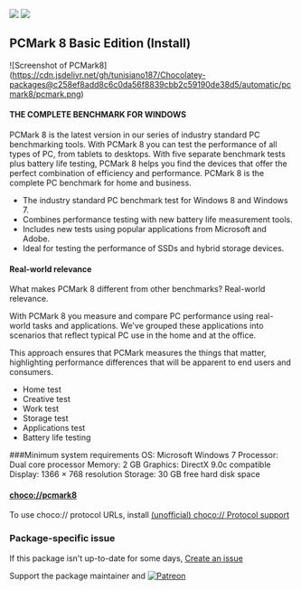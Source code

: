 [![](https://img.shields.io/chocolatey/v/pcmark8?color=green&label=pcmark8)](https://chocolatey.org/packages/pcmark8) [![](https://img.shields.io/chocolatey/dt/pcmark8)](https://chocolatey.org/packages/pcmark8)

## PCMark 8 Basic Edition (Install)

![Screenshot of PCMark8] (https://cdn.jsdelivr.net/gh/tunisiano187/Chocolatey-packages@c258ef8add8c6c0da56f8839cbb2c59190de38d5/automatic/pcmark8/pcmark.png)
#### THE COMPLETE BENCHMARK FOR WINDOWS

PCMark 8 is the latest version in our series of industry standard PC benchmarking tools. With PCMark 8 you can test the performance of all types of PC, from tablets to desktops. With five separate benchmark tests plus battery life testing, PCMark 8 helps you find the devices that offer the perfect combination of efficiency and performance. PCMark 8 is the complete PC benchmark for home and business.

* The industry standard PC benchmark test for Windows 8 and Windows 7.
* Combines performance testing with new battery life measurement tools.
* Includes new tests using popular applications from Microsoft and Adobe.
* Ideal for testing the performance of SSDs and hybrid storage devices.

#### Real-world relevance
What makes PCMark 8 different from other benchmarks? Real-world relevance.

With PCMark 8 you measure and compare PC performance using real-world tasks and applications. We've grouped these applications into scenarios that reflect typical PC use in the home and at the office.

This approach ensures that PCMark measures the things that matter, highlighting performance differences that will be apparent to end users and consumers.

* Home test
* Creative test
* Work test
* Storage test
* Applications test
* Battery life testing

###Minimum system requirements
OS:	       Microsoft Windows 7
Processor: Dual core processor
Memory:    2 GB
Graphics:  DirectX 9.0c compatible
Display:   1366 × 768 resolution
Storage:   30 GB free hard disk space

#### [choco://pcmark8](choco://pcmark8)
To use choco:// protocol URLs, install [(unofficial) choco:// Protocol support ](https://chocolatey.org/packages/choco-protocol-support)

### Package-specific issue
If this package isn't up-to-date for some days, [Create an issue](https://github.com/tunisiano187/Chocolatey-packages/issues/new/choose)

Support the package maintainer and [![Patreon](https://cdn.jsdelivr.net/gh/tunisiano187/Chocolatey-packages@d15c4e19c709e7148588d4523ffc6dd3cd3c7e5e/icons/patreon.png)](https://www.patreon.com/bePatron?u=39585820)
